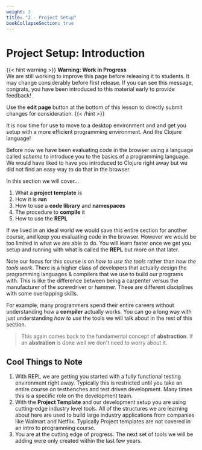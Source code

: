 ```yaml
---
weight: 3
title: "2 - Project Setup"
bookCollapseSection: true
---
```



# Project Setup: Introduction

{{< hint warning >}}
**Warning: Work in Progress**  
We are still working to improve this page before releasing it to
students. It may change considerably before first release.  If you can
see this message, congrats, you have been introduced to this material
early to provide feedback!

Use the **edit page** button at the bottom of this lesson to directly
submit changes for consideration.
{{< /hint >}}

It is now time for use to move to a desktop environment and and get you setup
with a more efficient programming environment. And the Clojure language!

Before now we have been evaluating code in the browser using a language called
_scheme_ to introduce you to the basics of a programming language. We would have
liked to have you introduced to Clojure right away but we did not find an easy
way to do that in the browser.

In this section we will cover...
1. What a **project template** is
2. How it is **run**
3. How to use a **code library** and **namespaces**
4. The procedure to **compile** it
5. How to use the **REPL**

If we lived in an ideal world we would save this entire section for another
course, and keep you evaluating code in the browser. However we would be too
limited in what we are able to do. You will learn faster once we get you setup
and running with what is called the **REPL** but more on that later.

Note our focus for this course is on _how to use the tools_ rather than _how the
tools work_. There is a higher class of developers that actually design the
programming languages & compilers that we use to build our programs with. This
is like the difference between being a carpenter versus the manufacturer of the
screwdriver or hammer. These are different disciplines with some overlapping
skills.

For example, many programmers spend their entire careers without understanding
how a **compiler** actually works. You can go a long way with just understanding
_how to use_ the tools we will talk about in the rest of this section. 

> This again comes back to the fundamental concept of **abstraction**. If an
**abstration** is done well we don't need to worry about it.

## Cool Things to Note
1. With REPL we are getting you started with a fully functional testing environment right
   away. Typically this is restricted until you take an entire course on
   testbenches and test driven development. Many times this is a specific role
   on the development team.
2. With the **Project Template** and our development setup you are using
   cutting-edge industry level tools. All of the structures we are learning
   about here are used to build large industry applications from companies like
   Walmart and Netflix. Typically Project templates are not covered in an intro
   to programming course.
3. You are at the cutting edge of progress. The next set of tools we will be
   adding were only created within the last few years.







